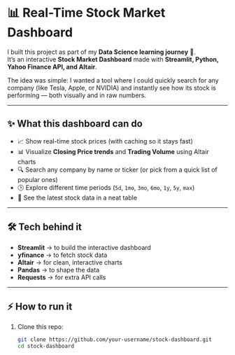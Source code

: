# 📊 Real-Time Stock Market Dashboard  

I built this project as part of my **Data Science learning journey** 🚀.  
It’s an interactive **Stock Market Dashboard** made with **Streamlit, Python, Yahoo Finance API, and Altair**.  

The idea was simple: I wanted a tool where I could quickly search for any company (like Tesla, Apple, or NVIDIA) and instantly see how its stock is performing — both visually and in raw numbers.  

---

## ✨ What this dashboard can do
- 📈 Show real-time stock prices (with caching so it stays fast)  
- 📊 Visualize **Closing Price trends** and **Trading Volume** using Altair charts  
- 🔍 Search any company by name or ticker (or pick from a quick list of popular ones)  
- 🕒 Explore different time periods (`5d`, `1mo`, `3mo`, `6mo`, `1y`, `5y`, `max`)  
- 📅 See the latest stock data in a neat table  

---

## 🛠️ Tech behind it
- **Streamlit** → to build the interactive dashboard  
- **yfinance** → to fetch stock data  
- **Altair** → for clean, interactive charts  
- **Pandas** → to shape the data  
- **Requests** → for extra API calls  

---

## ⚡ How to run it
1. Clone this repo:  
   ```bash
   git clone https://github.com/your-username/stock-dashboard.git
   cd stock-dashboard
